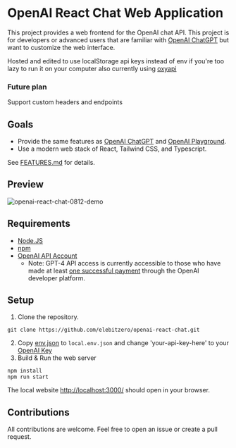 # OpenAI React Chat Web Application
<!-- markdown-link-check-disable -->
This project provides a web frontend for the OpenAI chat API. This project is for developers or advanced users that are familiar with [OpenAI ChatGPT](https://chat.openai.com/) but want to customize the web interface.

Hosted and edited to use localStorage api keys instead of env if you're too lazy to run it on your computer
also currently using [oxyapi](https://app.oxyapi.uk/)

### Future plan
Support custom headers and endpoints
## Goals
* Provide the same features as [OpenAI ChatGPT](https://chat.openai.com/) and <!-- markdown-link-check-enable -->
[OpenAI Playground](https://platform.openai.com/playground?mode=chat).
* Use a modern web stack of React, Tailwind CSS, and Typescript.

See [FEATURES.md](FEATURES.md) for details.

## Preview

![openai-react-chat-0812-demo](https://github.com/user-attachments/assets/4140d46c-cff2-481b-b606-d2ce869209f3)





## Requirements

* [Node.JS](https://nodejs.dev/en/)
* [npm](https://www.npmjs.com/)
* [OpenAI API Account](https://openai.com/blog/openai-api)
  * Note: GPT-4 API access is currently accessible to those who have made at least [one successful payment](https://help.openai.com/en/articles/7102672-how-can-i-access-gpt-4) through the OpenAI developer platform.


## Setup

1. Clone the repository.
```
git clone https://github.com/elebitzero/openai-react-chat.git
```
2. Copy [env.json](src/env.json)  to `local.env.json` and change 'your-api-key-here' to your [OpenAI Key](https://platform.openai.com/account/api-keys)
3. Build & Run the web server
```
npm install
npm run start
```
<!-- markdown-link-check-disable-next-line -->
The local website [http://localhost:3000/](http://localhost:3000/) should open in your browser.

## Contributions

All contributions are welcome. Feel free to open an issue or create a pull request.

